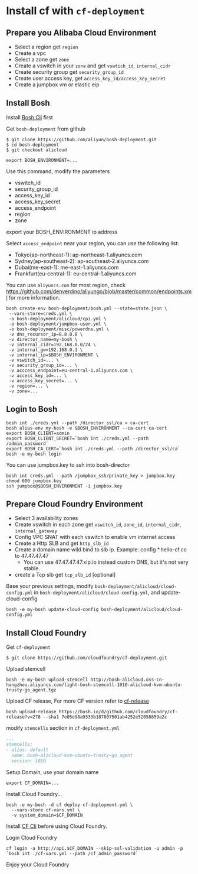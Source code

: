 # Install cf with `cf-deployment`

## Prepare you Alibaba Cloud Environment

- Select a region get `region`
- Create a vpc
- Select a zone get `zone`
- Create a vswitch in your `zone` and get `vswtich_id`, `internal_cidr`
- Create security group get `security_group_id`
- Create user access key, get `access_key_id/access_key_secret`
- Create a jumpbox vm or elastic eip

## Install Bosh 

Install [Bosh Cli](http://bosh.io/docs/cli-v2.html#install) first

Get `bosh-deployment` from github

```
$ git clone https://github.com/aliyun/bosh-deployment.git
$ cd bosh-deployment
$ git checkout alicloud
```

```
export BOSH_ENVIRONMENT=...
```

Use this command, modify the parameters

- vswitch_id
- security_group_id
- access_key_id
- access_key_secret
- access_endpoint
- region
- zone

export your BOSH_ENVIRONMENT ip address

Select `access_endpoint` near your region, you can use the following list:

- Tokyo(ap-northeast-1): ap-northeast-1.aliyuncs.com
- Sydney(ap-southeast-2): ap-southeast-2.aliyuncs.com
- Dubai(me-east-1): me-east-1.aliyuncs.com
- Frankfurt(eu-central-1): eu-central-1.aliyuncs.com

You can use `aliyuncs.com` for most region, check https://github.com/denverdino/aliyungo/blob/master/common/endpoints.xml for more information.

```
bosh create-env bosh-deployment/bosh.yml --state=state.json \
 --vars-store=creds.yml \
 -o bosh-deployment/alicloud/cpi.yml \
 -o bosh-deployment/jumpbox-user.yml \
 -o bosh-deployment/misc/powerdns.yml \
 -v dns_recursor_ip=8.8.8.8 \
 -v director_name=my-bosh \
 -v internal_cidr=192.168.0.0/24 \
 -v internal_gw=192.168.0.1 \
 -v internal_ip=$BOSH_ENVIRONMENT \
 -v vswitch_id=... \
 -v security_group_id=... \
 -v acccess_endpoint=eu-central-1.aliyuncs.com \
 -v access_key_id=... \
 -v access_key_secret=... \
 -v region=... \
 -v zone=...
```

## Login to Bosh

```
bosh int ./creds.yml --path /director_ssl/ca > ca-cert
bosh alias-env my-bosh -e $BOSH_ENVIRONMENT --ca-cert ca-cert
export BOSH_CLIENT=admin
export BOSH_CLIENT_SECRET=`bosh int ./creds.yml --path /admin_password`
export BOSH_CA_CERT=`bosh int ./creds.yml --path /director_ssl/ca`
bosh -e my-bosh login
```

You can use jumpbox.key to ssh into bosh-director

```
bosh int creds.yml --path /jumpbox_ssh/private_key > jumpbox.key
chmod 600 jumpbox.key
ssh jumpbox@$BOSH_ENVIRONMENT -i jumpbox.key
```

## Prepare Cloud Foundry Environment

- Select 3 availability zones
- Create vswitch in each zone get `vswitch_id`, `zone_id`, `internal_cidr`, `internal_gateway`
- Config VPC SNAT with each vswitch to enable vm internet access
- Create a Http SLB and get `http_slb_id`
- Create a domain name wild bind to slb ip. Example: config *.hello-cf.cc to 47.47.47.47
    - You can use 47.47.47.47.xip.io instead custom DNS, but it's not very stable.
- create a Tcp slb get `tcp_slb_id` [optional]


Base your previous settings, modify `bosh-deployment/alicloud/cloud-config.yml` in `bosh-deployment/alicloud/cloud-config.yml`, and update-cloud-config

```
bosh -e my-bosh update-cloud-config bosh-deployment/alicloud/cloud-config.yml
```

## Install Cloud Foundry

Get `cf-deployment`

```
$ git clone https://github.com/cloudfoundry/cf-deployment.git
```

Upload stemcell

```
bosh -e my-bosh upload-stemcell http://bosh-alicloud.oss-cn-hangzhou.aliyuncs.com/light-bosh-stemcell-1010-alicloud-kvm-ubuntu-trusty-go_agent.tgz
```

Upload CF release, For more CF version refer to [cf-release](https://bosh.io/releases/github.com/cloudfoundry/cf-release?all=1)

```
bosh upload-release https://bosh.io/d/github.com/cloudfoundry/cf-release?v=278 --sha1 7e05e98a9333b187807501ab4252e52058859a2c
```

modify `stemcells` section in `cf-deployment.yml`

```yaml
...
stemcells:
- alias: default
  name: bosh-alicloud-kvm-ubuntu-trusty-go_agent
  version: 1010
```

Setup Domain, use your domain name

```
export CF_DOMAIN=...
```

Install Cloud Foundry...

```
bosh -e my-bosh -d cf deploy cf-deployment.yml \
  --vars-store cf-vars.yml \
  -v system_domain=$CF_DOMAIN
```

Install [CF Cli](https://docs.cloudfoundry.org/cf-cli/install-go-cli.html) before using Cloud Foundry.

Login Cloud Foundry

```
cf login -a http://api.$CF_DOMAIN --skip-ssl-validation -u admin -p `bosh int ./cf-vars.yml --path /cf_admin_password`
```

Enjoy your Cloud Foundry